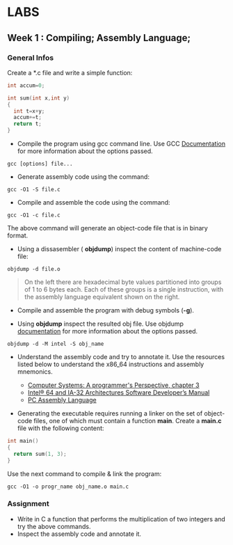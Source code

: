 # LABS

## Week 1 : Compiling; Assembly Language; 

### General Infos

Create a \*.c file and write a simple function:

```c
int accum=0;

int sum(int x,int y)
{
  int t=x+y;
  accum+=t;
  return t;
}
```

* Compile the program using gcc command line. Use GCC [Documentation][gcc doc] for more information about the options passed.

```
gcc [options] file...
```

* Generate assembly code using the command:

```
gcc -O1 -S file.c
```

* Compile and assemble the code using the command:

```
gcc -O1 -c file.c
```
The above command will generate an object-code file that is in binary format. 

* Using a dissasembler ( **objdump**) inspect the content of machine-code file:

```
objdump -d file.o
```
> On the left there are hexadecimal byte values partitioned into groups of 1 to 6 bytes each. Each of these groups is a single instruction, with the assembly language equivalent shown on the right.

* Compile and assemble the program with debug symbols (**-g**). 

* Using **objdump** inspect the resulted obj file. Use objdump [documentation][objdump_doc] for more information about the options passed.

```
objdump -d -M intel -S obj_name

```

* Understand the assembly code and try to annotate it. Use the resources listed below to understand the x86_64 instructions and assembly mnemonics.

  * [Computer Systems: A programmer's Perspective, chapter 3 ][resource1]
  * [Intel® 64 and IA-32 Architectures Software Developer’s Manual][asmresource1]
  * [PC Assembly Language][asmresource2]
  
* Generating the executable requires running a linker on the set of object-code files, one of which must contain a function **main**. Create a **main.c** file with the following content:

```c
int main()
{
  return sum(1, 3);
}
```

Use the next command to compile & link the program:

```
gcc -O1 -o progr_name obj_name.o main.c
```

### Assignment

* Write in C a function that performs the multiplication of two integers and try the above commands.
* Inspect the assembly code and annotate it.



[gcc doc]:https://gcc.gnu.org/onlinedocs/gcc/Option-Summary.html
[objdump_doc]:https://linux.die.net/man/1/objdump
[resource1]:https://github.com/iovanalex/nokia-acsa/blob/master/Docs/Documentatie-CPU.pdf
[asmresource1]:https://software.intel.com/sites/default/files/managed/39/c5/325462-sdm-vol-1-2abcd-3abcd.pdf
[asmresource2]:http://pacman128.github.io/pcasm/


